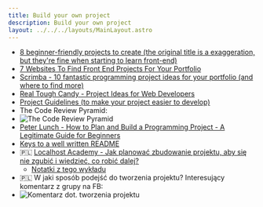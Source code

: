 ```yaml
---
title: Build your own project
description: Build your own project
layout: ../../../layouts/MainLayout.astro
---
```


- [8 beginner-friendly projects to create (the original title is a exaggeration, but they're fine when starting to learn front-end)](https://dev.to/madza/8-projects-to-build-to-master-your-front-end-skills-4gnc)
- [7 Websites To Find Front End Projects For Your Portfolio](https://dev.to/moeminm/where-to-find-front-end-challenges-for-your-portfolio-23f0)
- [Scrimba - 10 fantastic programming project ideas for your portfolio (and where to find more)](https://youtu.be/DhER-6qkwIQ)
- [Real Tough Candy - Project Ideas for Web Developers](https://github.com/RealToughCandy/project-ideas-for-web-developers)
- [Project Guidelines (to make your project easier to develop)](https://github.com/elsewhencode/project-guidelines)
- The Code Review Pyramid:
- ![The Code Review Pyramid](https://media.discordapp.net/attachments/920370741747277924/954270609527959562/image_from_ios.png)
- [Peter Lunch - How to Plan and Build a Programming Project - A Legitimate Guide for Beginners](https://www.peterlunch.com/blog/how-to-plan-and-build-a-programming-project)
- [Keys to a well written README](https://medium.com/chingu/keys-to-a-well-written-readme-55c53d34fe6d)
- 🇵🇱 [Localhost Academy - Jak planować zbudowanie projektu, aby się nie zgubić i wiedzieć, co robić dalej?](https://www.youtube.com/watch?v=wNO1hL6v0Ng)
  - [Notatki z tego wykładu](https://regal-vertebra-c76.notion.site/2020-08-06-Burza-m-zg-w-odno-nie-nowej-aplikacji-XNotes-w-metodyce-BDD-2020-09-16-Om-wienie-p-020d6c12e6fc4f1a9bd7781fdb26883d)
- 🇵🇱 W jaki sposób podejść do tworzenia projektu? Interesujący komentarz z grupy na FB:
- ![Komentarz dot. tworzenia projektu](/images/misc/projekt.png)
